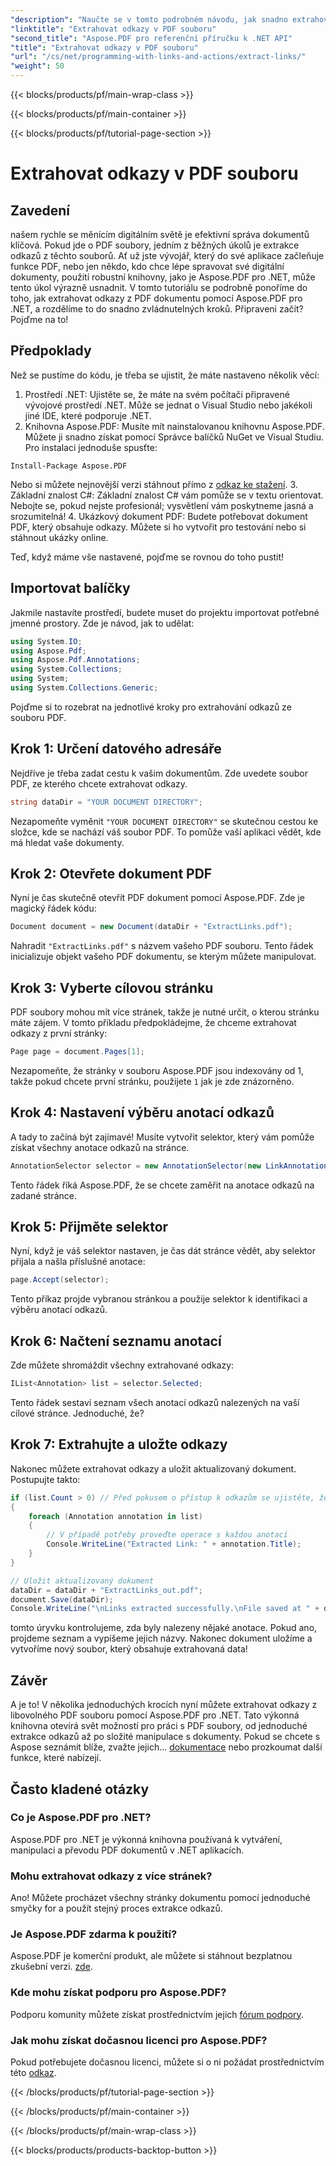 ```yaml
---
"description": "Naučte se v tomto podrobném návodu, jak snadno extrahovat odkazy ze souborů PDF pomocí Aspose.PDF pro .NET."
"linktitle": "Extrahovat odkazy v PDF souboru"
"second_title": "Aspose.PDF pro referenční příručku k .NET API"
"title": "Extrahovat odkazy v PDF souboru"
"url": "/cs/net/programming-with-links-and-actions/extract-links/"
"weight": 50
---
```


{{< blocks/products/pf/main-wrap-class >}}

{{< blocks/products/pf/main-container >}}

{{< blocks/products/pf/tutorial-page-section >}}

# Extrahovat odkazy v PDF souboru

## Zavedení

našem rychle se měnícím digitálním světě je efektivní správa dokumentů klíčová. Pokud jde o PDF soubory, jedním z běžných úkolů je extrakce odkazů z těchto souborů. Ať už jste vývojář, který do své aplikace začleňuje funkce PDF, nebo jen někdo, kdo chce lépe spravovat své digitální dokumenty, použití robustní knihovny, jako je Aspose.PDF pro .NET, může tento úkol výrazně usnadnit. V tomto tutoriálu se podrobně ponoříme do toho, jak extrahovat odkazy z PDF dokumentu pomocí Aspose.PDF pro .NET, a rozdělíme to do snadno zvládnutelných kroků. Připraveni začít? Pojďme na to!

## Předpoklady

Než se pustíme do kódu, je třeba se ujistit, že máte nastaveno několik věcí:

1. Prostředí .NET: Ujistěte se, že máte na svém počítači připravené vývojové prostředí .NET. Může se jednat o Visual Studio nebo jakékoli jiné IDE, které podporuje .NET.
2. Knihovna Aspose.PDF: Musíte mít nainstalovanou knihovnu Aspose.PDF. Můžete ji snadno získat pomocí Správce balíčků NuGet ve Visual Studiu. Pro instalaci jednoduše spusťte:
```
Install-Package Aspose.PDF
```
   Nebo si můžete nejnovější verzi stáhnout přímo z [odkaz ke stažení](https://releases.aspose.com/pdf/net/).
3. Základní znalost C#: Základní znalost C# vám pomůže se v textu orientovat. Nebojte se, pokud nejste profesionál; vysvětlení vám poskytneme jasná a srozumitelná!
4. Ukázkový dokument PDF: Budete potřebovat dokument PDF, který obsahuje odkazy. Můžete si ho vytvořit pro testování nebo si stáhnout ukázky online.

Teď, když máme vše nastavené, pojďme se rovnou do toho pustit!

## Importovat balíčky

Jakmile nastavíte prostředí, budete muset do projektu importovat potřebné jmenné prostory. Zde je návod, jak to udělat:

```csharp
using System.IO;
using Aspose.Pdf;
using Aspose.Pdf.Annotations;
using System.Collections;
using System;
using System.Collections.Generic;
```

Pojďme si to rozebrat na jednotlivé kroky pro extrahování odkazů ze souboru PDF.

## Krok 1: Určení datového adresáře

Nejdříve je třeba zadat cestu k vašim dokumentům. Zde uvedete soubor PDF, ze kterého chcete extrahovat odkazy. 

```csharp
string dataDir = "YOUR DOCUMENT DIRECTORY";
```

Nezapomeňte vyměnit `"YOUR DOCUMENT DIRECTORY"` se skutečnou cestou ke složce, kde se nachází váš soubor PDF. To pomůže vaší aplikaci vědět, kde má hledat vaše dokumenty.

## Krok 2: Otevřete dokument PDF

Nyní je čas skutečně otevřít PDF dokument pomocí Aspose.PDF. Zde je magický řádek kódu:

```csharp
Document document = new Document(dataDir + "ExtractLinks.pdf");
```

Nahradit `"ExtractLinks.pdf"` s názvem vašeho PDF souboru. Tento řádek inicializuje objekt vašeho PDF dokumentu, se kterým můžete manipulovat.

## Krok 3: Vyberte cílovou stránku

PDF soubory mohou mít více stránek, takže je nutné určit, o kterou stránku máte zájem. V tomto příkladu předpokládejme, že chceme extrahovat odkazy z první stránky:

```csharp
Page page = document.Pages[1];
```

Nezapomeňte, že stránky v souboru Aspose.PDF jsou indexovány od 1, takže pokud chcete první stránku, použijete `1` jak je zde znázorněno.

## Krok 4: Nastavení výběru anotací odkazů

A tady to začíná být zajímavé! Musíte vytvořit selektor, který vám pomůže získat všechny anotace odkazů na stránce.

```csharp
AnnotationSelector selector = new AnnotationSelector(new LinkAnnotation(page, Aspose.Pdf.Rectangle.Trivial));
```

Tento řádek říká Aspose.PDF, že se chcete zaměřit na anotace odkazů na zadané stránce.

## Krok 5: Přijměte selektor

Nyní, když je váš selektor nastaven, je čas dát stránce vědět, aby selektor přijala a našla příslušné anotace:

```csharp
page.Accept(selector);
```

Tento příkaz projde vybranou stránkou a použije selektor k identifikaci a výběru anotací odkazů.

## Krok 6: Načtení seznamu anotací

Zde můžete shromáždit všechny extrahované odkazy:

```csharp
IList<Annotation> list = selector.Selected;
```

Tento řádek sestaví seznam všech anotací odkazů nalezených na vaší cílové stránce. Jednoduché, že?

## Krok 7: Extrahujte a uložte odkazy

Nakonec můžete extrahovat odkazy a uložit aktualizovaný dokument. Postupujte takto:

```csharp
if (list.Count > 0) // Před pokusem o přístup k odkazům se ujistěte, že k nim existují
{
    foreach (Annotation annotation in list)
    {
        // V případě potřeby proveďte operace s každou anotací
        Console.WriteLine("Extracted Link: " + annotation.Title);
    }
}

// Uložit aktualizovaný dokument
dataDir = dataDir + "ExtractLinks_out.pdf";
document.Save(dataDir);
Console.WriteLine("\nLinks extracted successfully.\nFile saved at " + dataDir);
```

tomto úryvku kontrolujeme, zda byly nalezeny nějaké anotace. Pokud ano, projdeme seznam a vypíšeme jejich názvy. Nakonec dokument uložíme a vytvoříme nový soubor, který obsahuje extrahovaná data!

## Závěr

A je to! V několika jednoduchých krocích nyní můžete extrahovat odkazy z libovolného PDF souboru pomocí Aspose.PDF pro .NET. Tato výkonná knihovna otevírá svět možností pro práci s PDF soubory, od jednoduché extrakce odkazů až po složité manipulace s dokumenty. Pokud se chcete s Aspose seznámit blíže, zvažte jejich... [dokumentace](https://reference.aspose.com/pdf/net/) nebo prozkoumat další funkce, které nabízejí.

## Často kladené otázky

### Co je Aspose.PDF pro .NET?
Aspose.PDF pro .NET je výkonná knihovna používaná k vytváření, manipulaci a převodu PDF dokumentů v .NET aplikacích.

### Mohu extrahovat odkazy z více stránek?
Ano! Můžete procházet všechny stránky dokumentu pomocí jednoduché smyčky for a použít stejný proces extrakce odkazů.

### Je Aspose.PDF zdarma k použití?
Aspose.PDF je komerční produkt, ale můžete si stáhnout bezplatnou zkušební verzi. [zde](https://releases.aspose.com/).

### Kde mohu získat podporu pro Aspose.PDF?
Podporu komunity můžete získat prostřednictvím jejich [fórum podpory](https://forum.aspose.com/c/pdf/10).

### Jak mohu získat dočasnou licenci pro Aspose.PDF?
Pokud potřebujete dočasnou licenci, můžete si o ni požádat prostřednictvím této [odkaz](https://purchase.aspose.com/temporary-license/).

{{< /blocks/products/pf/tutorial-page-section >}}

{{< /blocks/products/pf/main-container >}}

{{< /blocks/products/pf/main-wrap-class >}}

{{< blocks/products/products-backtop-button >}}